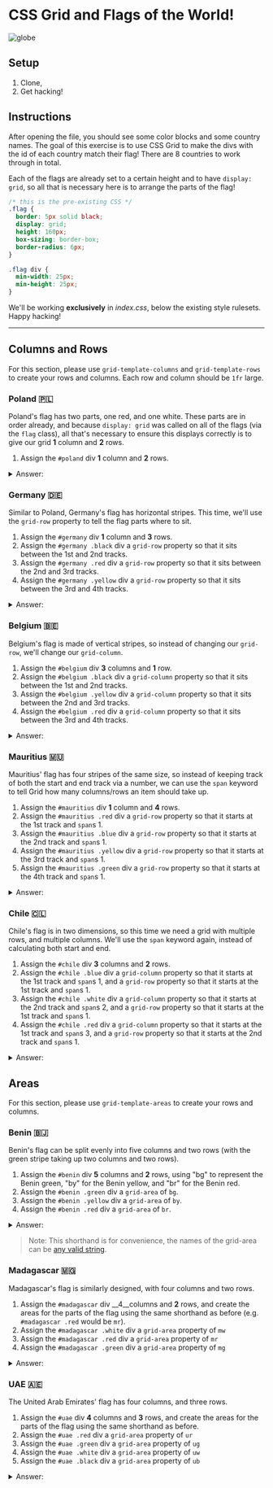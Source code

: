 # CSS Grid and Flags of the World!

![globe](https://acegif.com/wp-content/uploads/globe.gif)

## Setup

1. Clone,
2. Get hacking!

## Instructions

After opening the file, you should see some color blocks and some country names. The goal of this exercise is to use CSS Grid to make the divs with the id of each country match their flag! There are 8 countries to work through in total.

Each of the flags are already set to a certain height and to have `display: grid`, so all that is necessary here is to arrange the parts of the flag!

```css
/* this is the pre-existing CSS */
.flag {
  border: 5px solid black;
  display: grid;
  height: 160px;
  box-sizing: border-box;
  border-radius: 6px;
}

.flag div {
  min-width: 25px;
  min-height: 25px;
}
```

We'll be working __exclusively__ in _index.css_, below the existing style rulesets. Happy hacking!
___

## Columns and Rows

For this section, please use `grid-template-columns` and `grid-template-rows` to create your rows and columns. Each row and column should be `1fr` large. 

### Poland 🇵🇱

Poland's flag has two parts, one red, and one white. These parts are in order already, and because `display: grid` was called on all of the flags (via the `flag` class), all that's necessary to ensure this displays correctly is to give our grid __1__ column and __2__ rows.

1. Assign the `#poland` div __1__ column and __2__ rows.

<details>
  <summary>
  Answer:
  </summary>
  
```css
#poland {
  grid-template-columns: 1fr;
  grid-template-rows: repeat(2, 1fr);
}
```
We're using the `repeat()` keyword instead of writing out `grid-template-rows: 1fr 1fr;`.
</details>

### Germany 🇩🇪

Similar to Poland, Germany's flag has horizontal stripes. This time, we'll use the `grid-row` property to tell the flag parts where to sit.

1. Assign the `#germany` div __1__ column and  __3__ rows.
2. Assign the `#germany .black` div a `grid-row` property so that it sits between the 1st and 2nd tracks.
3. Assign the `#germany .red` div a `grid-row` property so that it sits between the 2nd and 3rd tracks.
4. Assign the `#germany .yellow` div a `grid-row` property so that it sits between the 3rd and 4th tracks.

<details>
<summary>
Answer:
</summary>

```css
#germany {
  grid-template-columns: 1fr;
  grid-template-rows: repeat(3, 1fr);
}

#germany .black {
  grid-row: 1 / 2;
}

#germany .red {
  grid-row: 2 / 3;
}

#germany .yellow {
  grid-row: 3 / 4;
}
```
</details>

### Belgium 🇧🇪

Belgium's flag is made of vertical stripes, so instead of changing our `grid-row`, we'll change our `grid-column`.

1. Assign the `#belgium` div __3__ columns and __1__ row.
2. Assign the `#belgium .black` div a `grid-column` property so that it sits between the 1st and 2nd tracks.
3. Assign the `#belgium .yellow` div a `grid-column` property so that it sits between the 2nd and 3rd tracks.
4. Assign the `#belgium .red` div a `grid-column` property so that it sits between the 3rd and 4th tracks.

<details>
  <summary>Answer:</summary>

```css
#belgium {
  grid-template-columns: repeat(3, 1fr);
  grid-template-rows: 1fr;
}

#belgium .black {
  grid-column: 1 / 2;
  grid-row: 1 / 2;
}

#belgium .yellow {
  grid-column: 2 / 3;
  grid-row: 1 / 2;
}

#belgium .red {
  grid-column: 3 / 4;
  grid-row: 1 / 2;
}
```
</details>

### Mauritius 🇲🇺

Mauritius' flag has four stripes of the same size, so instead of keeping track of both the start and end track via a number, we can use the `span` keyword to tell Grid how many columns/rows an item should take up.

1. Assign the `#mauritius` div __1__ column and  __4__ rows.
2. Assign the `#mauritius .red` div a `grid-row` property so that it starts at the 1st track and `span`s 1.
3. Assign the `#mauritius .blue` div a `grid-row` property so that it starts at the 2nd track and `span`s 1.
4. Assign the `#mauritius .yellow` div a `grid-row` property so that it starts at the 3rd track and `span`s 1.
5. Assign the `#mauritius .green` div a `grid-row` property so that it starts at the 4th track and `span`s 1.

<details>
  <summary>Answer:</summary>

```css
#mauritius {
  grid-template-columns: 1fr;
  grid-template-rows: repeat(4, 1fr);
}

#mauritius .red {
  grid-row: 1 / span 1;
}

#mauritius .blue {
  grid-row: 2 / span 1;
}

#mauritius .yellow {
  grid-row: 3 / span 1;
}

#mauritius .green {
  grid-row: 4 / span 1;
}
```
</details>

### Chile 🇨🇱

Chile's flag is in two dimensions, so this time we need a grid with multiple rows, and multiple columns. We'll use the `span` keyword again, instead of calculating both start and end.

1. Assign the `#chile` div __3__ columns and __2__ rows.
2. Assign the `#chile .blue` div a `grid-column` property so that it starts at the 1st track and `span`s 1, and a `grid-row` property so that it starts at the 1st track and `span`s 1. 
3. Assign the `#chile .white` div a `grid-column` property so that it starts at the 2nd track and `span`s 2, and a `grid-row` property so that it starts at the 1st track and `span`s 1. 
4. Assign the `#chile .red` div a `grid-column` property so that it starts at the 1st track and `span`s 3, and a `grid-row` property so that it starts at the 2nd track and `span`s 1. 

<details>
  <summary>Answer:</summary>

```css
#chile {
  grid-template-columns: repeat(3, 1fr);
  grid-template-rows: repeat(2, 1fr);
}

#chile .blue {
  grid-column: 1 / span 1;
  grid-row: 1 / span 1;
}

#chile .white {
  grid-column: 2 / span 2;
  grid-row: 1 / span 1;
}

#chile .red {
  grid-column: 1 / span 3;
  grid-row: 2 / span 1;
}
```
</details>

## Areas

For this section, please use `grid-template-areas` to create your rows and columns.

### Benin 🇧🇯

Benin's flag can be split evenly into five columns and two rows (with the green stripe taking up two columns and two rows).

1. Assign the `#benin` div __5__ columns and __2__ rows, using "bg" to represent the Benin green, "by" for the Benin yellow, and "br" for the Benin red.
2. Assign the `#benin .green` div a `grid-area` of `bg`. 
3. Assign the `#benin .yellow` div a `grid-area` of `by`. 
4. Assign the `#benin .red` div a `grid-area` of `br`. 

<details>
  <summary>Answer:</summary>

```css
#benin {
  grid-template-areas:
  "bg bg by by by"
  "bg bg br br br";
}

#benin .green {
  grid-area: bg;
}

#benin .yellow {
  grid-area: by;
}

#benin .red {
  grid-area: br;
}
```

</details>


> Note: This shorthand is for convenience, the names of the grid-area can be [any valid string](https://developer.mozilla.org/en-US/docs/Web/CSS/grid-template-areas#Values).

### Madagascar 🇲🇬

Madagascar's flag is similarly designed, with four columns and two rows. 

1. Assign the `#madagascar` div __4__columns and __2__ rows, and create the areas for the parts of the flag using the same shorthand as before (e.g. `#madagascar .red` would be `mr`).
2. Assign the `#madagascar .white` div a `grid-area` property of `mw` 
3. Assign the `#madagascar .red` div a `grid-area` property of `mr` 
4. Assign the `#madagascar .green` div a `grid-area` property of `mg` 


<details>
  <summary>Answer:</summary>

```css
#madagascar {
  grid-template-areas:
  "mw mr mr mr"
  "mw mg mg mg";
}

#madagascar .white {
  grid-area: mw;
}

#madagascar .red {
  grid-area: mr;
}

#madagascar .green {
  grid-area: mg;
}
```

</details>

### UAE 🇦🇪

The United Arab Emirates' flag has four columns, and three rows.

1. Assign the `#uae` div __4__ columns and __3__ rows, and create the areas for the parts of the flag using the same shorthand as before.
2. Assign the `#uae .red` div a `grid-area` property of `ur` 
3. Assign the `#uae .green` div a `grid-area` property of `ug` 
4. Assign the `#uae .white` div a `grid-area` property of `uw` 
5. Assign the `#uae .black` div a `grid-area` property of `ub` 

<details>
  <summary>Answer:</summary>

```css
#uae {
  grid-template-areas:
  "ur ug ug ug"
  "ur uw uw uw"
  "ur ub ub ub";
}

#uae .red {
  grid-area: ur;
}

#uae .green {
  grid-area: ug;
}

#uae .white {
  grid-area: uw;
}

#uae .black {
  grid-area: ub;
}
```

</details>
